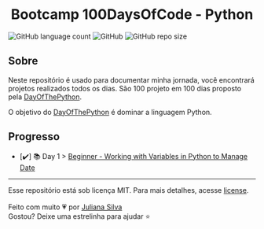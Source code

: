 <h1 align='center'>Bootcamp 100DaysOfCode - Python</h1>

![GitHub language count](https://img.shields.io/github/languages/count/juxxnn/100DaysOfCode)
![GitHub](https://img.shields.io/github/license/juxxnn/100DaysOfCode)
![GitHub repo size](https://img.shields.io/github/repo-size/juxxnn/100DaysOfCode)


## Sobre
Neste repositório é usado para documentar minha jornada, você encontrará projetos realizados todos os dias. São 100 projeto em 100 dias proposto pela [DayOfThePython](https://100daysofpython.dev/).

O objetivo do [DayOfThePython](https://100daysofpython.dev/) é dominar a linguagem Python. 

## Progresso

- [✔️] 📚 Day 1 > [Beginner - Working with Variables in Python to Manage Date]()

-------------------
Esse repositório está sob licença MIT. Para mais detalhes, acesse <a href="https://github.com/juxxnn/100DaysOfCode/blob/main/LICENSE">license</a>.
<br>
<br>
Feito com muito 💗 por <a href="https://github.com/juxxnn">Juliana Silva</a>
<br>
Gostou? Deixe uma estrelinha para ajudar ⭐
